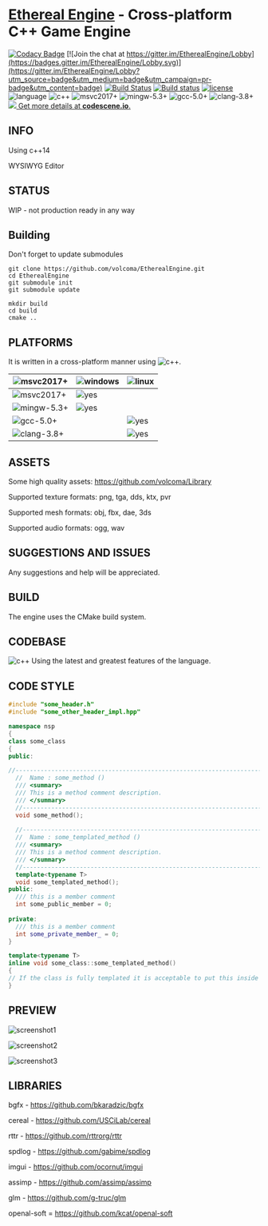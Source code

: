 [Ethereal Engine](https://github.com/volcoma/EtherealEngine) - Cross-platform C++ Game Engine
============================================================================

[![Codacy Badge](https://api.codacy.com/project/badge/Grade/1c46ea696a3a43e4a0199673de0db4bb)](https://www.codacy.com/app/volcoma/EtherealEngine?utm_source=github.com&utm_medium=referral&utm_content=volcoma/EtherealEngine&utm_campaign=badger)
[![Join the chat at https://gitter.im/EtherealEngine/Lobby](https://badges.gitter.im/EtherealEngine/Lobby.svg)](https://gitter.im/EtherealEngine/Lobby?utm_source=badge&utm_medium=badge&utm_campaign=pr-badge&utm_content=badge)
[![Build Status](https://travis-ci.org/volcoma/EtherealEngine.svg?branch=master)](https://travis-ci.org/volcoma/EtherealEngine)
[![Build status](https://ci.appveyor.com/api/projects/status/18pxyag4wok2fscl?svg=true)](https://ci.appveyor.com/project/volcoma/etherealengine)
[![license](https://img.shields.io/github/license/volcoma/EtherealEngine.svg)](LICENSE.txt)
![language](https://img.shields.io/badge/language-c++-blue.svg) ![c++](https://img.shields.io/badge/std-c++14-blue.svg)
![msvc2017+](https://img.shields.io/badge/MSVC-2017+-ff69b4.svg) ![mingw-5.3+](https://img.shields.io/badge/MINGW-5.3+-ff69b4.svg) 
![gcc-5.0+](https://img.shields.io/badge/GCC-5.0+-ff69b4.svg) ![clang-3.8+](https://img.shields.io/badge/CLANG-3.8+-ff69b4.svg)
[![](https://codescene.io/projects/1800/status.svg) Get more details at **codescene.io**.](https://codescene.io/projects/1800/jobs/latest-successful/results)

## INFO
Using c++14

WYSIWYG Editor

## STATUS
WIP - not production ready in any way

Building
-------------
Don't forget to update submodules
```
git clone https://github.com/volcoma/EtherealEngine.git
cd EtherealEngine
git submodule init
git submodule update

mkdir build
cd build
cmake ..

```

## PLATFORMS
It is written in a cross-platform manner using ![c++](https://img.shields.io/badge/std-c++14-blue.svg).

![msvc2017+](https://img.shields.io/badge/compilers--ff69b4.svg)      | ![windows](https://img.shields.io/badge/platform-windows-blue.svg) | ![linux](https://img.shields.io/badge/platform-linux-blue.svg)
---------------| --------|--------
![msvc2017+](https://img.shields.io/badge/MSVC-2015+-ff69b4.svg)   | ![yes](https://img.shields.io/badge/status-yes-green.svg)     |
![mingw-5.3+](https://img.shields.io/badge/MINGW-5.3+-ff69b4.svg)    | ![yes](https://img.shields.io/badge/status-yes-green.svg)     |
![gcc-5.0+](https://img.shields.io/badge/GCC-5.0+-ff69b4.svg)    |         | ![yes](https://img.shields.io/badge/status-yes-green.svg)
![clang-3.8+](https://img.shields.io/badge/CLANG-3.8+-ff69b4.svg)   |         | ![yes](https://img.shields.io/badge/status-yes-green.svg)

## ASSETS
Some high quality assets: https://github.com/volcoma/Library

Supported texture formats: png, tga, dds, ktx, pvr

Supported mesh formats: obj, fbx, dae, 3ds

Supported audio formats: ogg, wav

## SUGGESTIONS AND ISSUES
Any suggestions and help will be appreciated.

## BUILD
The engine uses the CMake build system.

## CODEBASE
![c++](https://img.shields.io/badge/std-c++14-blue.svg) Using the latest and greatest features of the language.

## CODE STYLE
```c++
#include "some_header.h"
#include "some_other_header_impl.hpp"

namespace nsp
{
class some_class
{
public:

//-----------------------------------------------------------------------------
  //  Name : some_method ()
  /// <summary>
  /// This is a method comment description.
  /// </summary>
  //-----------------------------------------------------------------------------
  void some_method();
  
  //-----------------------------------------------------------------------------
  //  Name : some_templated_method ()
  /// <summary>
  /// This is a method comment description.
  /// </summary>
  //-----------------------------------------------------------------------------
  template<typename T>
  void some_templated_method();
public:
  /// this is a member comment
  int some_public_member = 0;
  
private:
  /// this is a member comment
  int some_private_member_ = 0;
}

template<typename T>
inline void some_class::some_templated_method()
{
// If the class is fully templated it is acceptable to put this inside the class
}
```
## PREVIEW
![screenshot1](https://user-images.githubusercontent.com/1499411/29488399-e4c76a18-8512-11e7-8090-7453fea8d33f.png)

![screenshot2](https://user-images.githubusercontent.com/1499411/29488400-f43a5960-8512-11e7-923e-86a0c204da31.png)

![screenshot3](https://user-images.githubusercontent.com/1499411/29488403-ff3c3df6-8512-11e7-869f-32a783530cc3.png)


## LIBRARIES
bgfx - https://github.com/bkaradzic/bgfx

cereal - https://github.com/USCiLab/cereal

rttr - https://github.com/rttrorg/rttr

spdlog - https://github.com/gabime/spdlog

imgui - https://github.com/ocornut/imgui

assimp - https://github.com/assimp/assimp

glm - https://github.com/g-truc/glm

openal-soft = https://github.com/kcat/openal-soft
